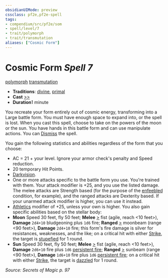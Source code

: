 ```yaml
---
obsidianUIMode: preview
cssclass: pf2e,pf2e-spell
tags:
- compendium/src/pf2e/som
- spell/level/7
- trait/polymorph
- trait/transmutation
aliases: ["Cosmic Form"]
---
```

# Cosmic Form *Spell 7*   
[polymorph](../../rules/traits/polymorph.md)  [transmutation](../../rules/traits/transmutation.md)  

- **Traditions**: [divine](../../rules/traits/divine.md), [primal](../../rules/traits/primal.md)
- **Cast** [>>](../../rules/core-rulebook/chapter-9-playing-the-game.md#Actions "Two-Action") 
- **Duration**1 minute

You recreate your form entirely out of cosmic energy, transforming into a Large battle form. You must have enough space to expand into, or the spell is lost. When you cast this spell, choose to take on the powers of the moon or the sun. You have hands in this battle form and can use manipulate actions. You can [Dismiss](../../rules/actions/dismiss.md) the spell.

You gain the following statistics and abilities regardless of the form that you choose:

- AC = 21 + your level. Ignore your armor check's penalty and Speed reduction.
- 20 temporary Hit Points.
- [Darkvision](../../rules/abilities/darkvision.md).
- One or more attacks specific to the battle form you use. You're trained with them. Your attack modifier is +25, and you use the listed damage. The melee attacks are Strength based (for the purpose of the [enfeebled](../../rules/conditions.md#Enfeebled) condition, for example), and the ranged attacks are Dexterity based. If your unarmed attack modifier is higher, you can use it instead.
- [Athletics](../skills.md#Athletics) modifier of +25, unless your own is higher. You also gain specific abilities based on the stellar body:
- **Moon** Speed 30 feet, fly 50 feet; **Melee** [>](../../rules/core-rulebook/chapter-9-playing-the-game.md#Actions "Single Action") fist (agile, reach <10 feet>), **Damage** `2d4+10` bludgeoning plus `1d6` fire; **Ranged** [>](../../rules/core-rulebook/chapter-9-playing-the-game.md#Actions "Single Action") moonbeam (range <90 feet>), **Damage** `2d4+10` fire; this form's fire damage is silver for resistances, weaknesses, and the like; on a critical hit with either [Strike](../../rules/actions/strike.md), the target is [stupefied](../../rules/conditions.md#Stupefied) for 1 round.
- **Sun** Speed 30 feet, fly 50 feet; **Melee** [>](../../rules/core-rulebook/chapter-9-playing-the-game.md#Actions "Single Action") fist (agile, reach <10 feet>), **Damage** `2d6+10` fire plus `1d6` [persistent fire](../../rules/conditions.md#Persistent%20Damage); **Ranged** [>](../../rules/core-rulebook/chapter-9-playing-the-game.md#Actions "Single Action") sunbeam (range <90 feet>), **Damage** `1d6+10` fire plus `1d6` [persistent fire](../../rules/conditions.md#Persistent%20Damage); on a critical hit with either [Strike](../../rules/actions/strike.md), the target is [dazzled](../../rules/conditions.md#Dazzled) for 1 round.

*Source: Secrets of Magic p. 97*